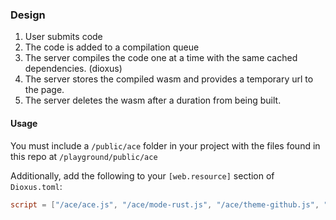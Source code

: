 ### Design
1. User submits code
2. The code is added to a compilation queue
3. The server compiles the code one at a time with the same cached dependencies. (dioxus)
4. The server stores the compiled wasm and provides a temporary url to the page.
5. The server deletes the wasm after a duration from being built.


#### Usage
You must include a `/public/ace` folder in your project with the files found in this repo at `/playground/public/ace`

Additionally, add the following to your `[web.resource]` section of `Dioxus.toml`:
```toml
script = ["/ace/ace.js", "/ace/mode-rust.js", "/ace/theme-github.js", "/ace/theme-github_dark.js"]
```

<!-- `dx-debian` is the dx cli version 0.5.1 with [--raw-out](https://github.com/DogeDark/dioxus/tree/cli-raw-out) support. -->